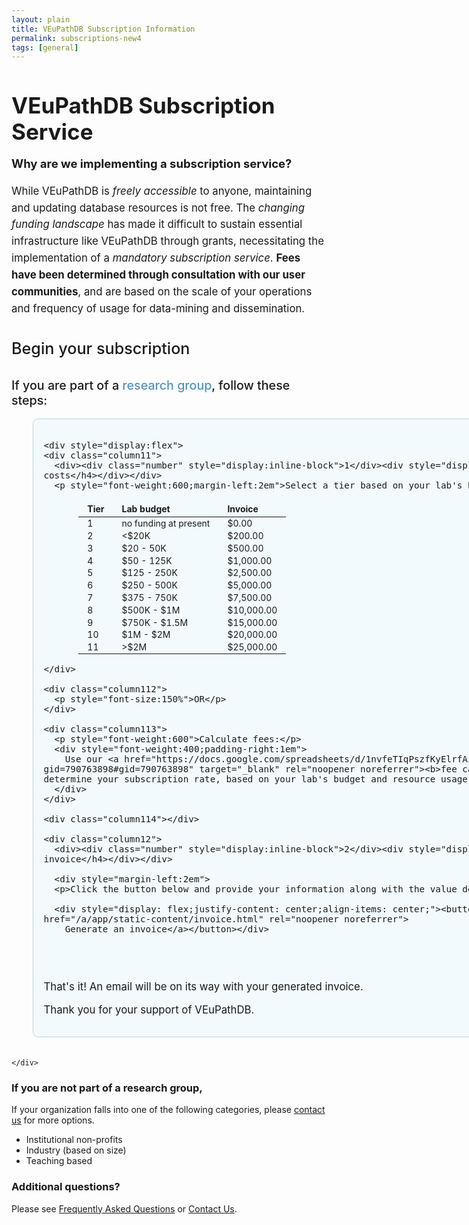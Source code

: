 ```yaml
---
layout: plain
title: VEuPathDB Subscription Information
permalink: subscriptions-new4
tags: [general]
---
```

<style>
  h1 {
    font-size: 2.5em;
    margin-bottom:0;
    padding-bottom:0;
    padding-top:0;
  }
  div.static-content {
    font-size:120%;
 
    h2 {
      font-weight:500;
    }
    h3 {
      font-weight:500;
      margin-bottom: 0.4em;
    }
    h4 {
      font-size: 130%;
      color: #5593bf;
      margin: 0;
    }
    div.top {
      line-height: 1.6em;
    }    
    div.column1 {
      padding: 1em;
      border-radius: .5em;
      border: 1px solid lightblue;
      background: #e6f7fd78;
      div.column11 {
        flex: 0 0 30%;
      }
      div.column112 {
        flex: 0 0 5%;
        margin-top: 2.2em;
        margin-right: 1em;
        text-align: center;
      }
      div.column113 {
        flex: 0 0 20%;
        margin-top: 3em;
      }
      div.column114 {
        flex: 0 0 1px;
        background: lightblue;
      }
      div.column12 {
        flex: 0 0 auto;
        margin-left: 2em;
        max-width: 26em;
      }
    }
    div.column2 {
      padding: 0 1em 2em;
      border-radius: .5em;
      border: 1px solid #dbb667a6;
      background: #fdf9e696;
    }
    div.column1, div.column2 {
      min-width: 57em;
      margin: 1em 2em 2em;
    }

    table {
      font-size: smaller;
      font-weight:400;
      padding: 0 2em;
      margin-left: 2em;
    }
    td {
      padding: 0.10em 1em;
    }
    thead td {
      font-weight: bold;
      padding: 0.3em 1em;
    }
    .button-3 {
      font-size: 120%;
      background-color: green;
      border: 0.15em solid green;
      border-radius: 8px;
      /* box-shadow: rgba(27, 31, 35, 0.04) 0 1px 0, rgba(255, 255, 255, 0.25) 0 1px 0 inset; */
      box-sizing: border-box;
      color: white;
      cursor: pointer;
      font-weight: 400;
      margin-top: 1em;
      padding: 0.4em 0.7em;
      transition: background-color 0.2s cubic-bezier(0.3, 0, 0.5, 1);
      touch-action: manipulation;
      vertical-align: middle;
    }

.button-3:focus:not(:focus-visible):not(.focus-visible) {
  box-shadow: none;
  outline: none;
}

.button-3:hover {
  background-color: #2c974b;
}

.button-3:focus {
  box-shadow: rgba(46, 164, 79, .4) 0 0 0 3px;
  outline: none;
}

.button-3:disabled {
  background-color: #94d3a2;
  border-color: rgba(27, 31, 35, .1);
  color: rgba(255, 255, 255, .8);
  cursor: default;
}

.button-3:active {
  background-color: #298e46;
  box-shadow: rgba(20, 70, 32, .2) 0 1px 0 inset;
}

    .button-3 a {
      text-decoration: none;
      color: white;
    }
    div.small {
      text-align: center;
      font-size:85%;
      font-style:italic;
      padding-top: 0.5em;
    }
    div.number {
      margin-right: 1em;
      display: inline-block;width: 25px;height: 25px;line-height: 25px;color: rgb(64, 138, 191);border: 2px solid rgb(64, 138, 191);border-radius: 25px;font-size: 18px;font-weight: bold;text-align: center;box-sizing: content-box;user-select: none;
    }
  }
</style>

<h1>VEuPathDB Subscription Service</h1>

<div class="static-content">

  <div class="top">
    <p><b style="font-size:110%">Why are we implementing a subscription service?</b></p>
    <p>While VEuPathDB is <i>freely accessible</i> to anyone, maintaining and updating database resources is not free. The <i>changing funding landscape</i> has made it difficult to sustain essential infrastructure like VEuPathDB through grants, necessitating the implementation of a <i>mandatory subscription service</i>. <b>Fees have been determined through consultation with our user communities</b>, and are based on the scale of your operations and frequency of usage for data-mining and dissemination.
    </p>
  </div>


  <h2>Begin your subscription</h2>
  <h3 style="padding-top: 0.25em">If you are part of a <span style="color:#5593bf">research group</span>, follow these steps:</h3>

  <div class="column1">

    <div style="display:flex">
    <div class="column11">
      <div><div class="number" style="display:inline-block">1</div><div style="display:inline-block"><h4>Determine costs</h4></div></div>
      <p style="font-weight:600;margin-left:2em">Select a tier based on your lab's budget:</p> 

  <table>
  <thead><tr>
    <td>Tier</td>
    <td>Lab budget</td>
    <td>Invoice</td>
  </tr></thead>
  <tbody><tr>
    <td>1</td>
    <td>no funding at present</td>
    <td>$0.00</td>
  </tr>
  <tr>
    <td>2</td>
    <td>&lt;$20K</td>
    <td>$200.00</td>
  </tr>
  <tr>
    <td>3</td>
    <td>$20 - 50K</td>
    <td>$500.00</td>
  </tr>
  <tr>
    <td>4</td>
    <td>$50 - 125K</td>
    <td>$1,000.00</td>
  </tr>
  <tr>
    <td>5</td>
    <td>$125 - 250K</td>
    <td>$2,500.00</td>
  </tr>
  <tr>
    <td>6</td>
    <td>$250 - 500K</td>
    <td>$5,000.00</td>
  </tr>
  <tr>
    <td>7</td>
    <td>$375 - 750K</td>
    <td>$7,500.00</td>
  </tr>
  <tr>
    <td>8</td>
    <td>$500K - $1M</td>
    <td>$10,000.00</td>
  </tr>
  <tr>
    <td>9</td>
    <td>$750K - $1.5M</td>
    <td>$15,000.00</td>
  </tr>
  <tr>
    <td>10</td>
    <td>$1M - $2M</td>
    <td>$20,000.00</td>
  </tr>
  <tr>
    <td>11</td>
    <td>&gt;$2M</td>
    <td>$25,000.00</td>
  </tr></tbody>
  </table>

    </div>

    <div class="column112">
      <p style="font-size:150%">OR</p>
    </div>

    <div class="column113">
      <p style="font-weight:600">Calculate fees:</p>
      <div style="font-weight:400;padding-right:1em">
        Use our <a href="https://docs.google.com/spreadsheets/d/1nvfeTIqPszfKyElrfAiW1KnB9bL5BSqmVeux_7u9XEo/copy?gid=790763898#gid=790763898" target="_blank" rel="noopener noreferrer"><b>fee calculator</b></a> to privately determine your subscription rate, based on your lab's budget and resource usage.
      </div>
    </div>

    <div class="column114"></div>    

    <div class="column12">
      <div><div class="number" style="display:inline-block">2</div><div style="display:inline-block"><h4>Generate invoice</h4></div></div>

      <div style="margin-left:2em">
      <p>Click the button below and provide your information along with the value determined in step 1.</p>

      <div style="display: flex;justify-content: center;align-items: center;"><button class="button-3"><a href="/a/app/static-content/invoice.html" rel="noopener noreferrer">
        Generate an invoice</a></button></div>
<br>
<br>
      <p>That's it! An email will be on its way with your generated invoice.</p>
      <p>Thank you for your support of VEuPathDB.</p>
      </div>
    </div>

    </div>
  </div>


  <h3>If you are not part of a research group,</h3>
  <div class="column2">     
    <p>If your organization falls into one of the following categories, please <a href="mailto:subscriptions@veupathdb.org">contact us</a>
      for more options.</p>
      <ul>
        <li>Institutional non-profits</li>
        <li>Industry (based on size)</li>
        <li>Teaching based</li>
      </ul>
  </div>


  <h3>Additional questions?</h3>
  <p>Please see <a href="/a/app/static-content/faq.html">Frequently Asked Questions</a> or <a href="/a/app/contact-us">Contact Us</a>.</p>


</div>

